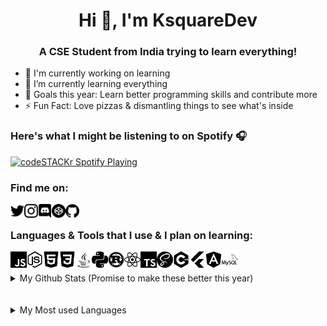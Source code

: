 <h1 align="center">Hi 👋, I'm KsquareDev</h1>
<h3 align="center">A CSE Student from India trying to learn everything!</h3>


* 🔭 I'm currently working on learning
* 🌱 I’m currently learning everything
* 🥅 Goals this year: Learn better programming skills and contribute more
* ⚡ Fun Fact: Love pizzas & dismantling things to see what's inside

<h3>Here's what I might be listening to on Spotify 🎧</h3>


[<img src="https://now-playing-codestackr.vercel.app/api/spotify-playing" alt="codeSTACKr Spotify Playing" width="350" />](https://open.spotify.com/user/swyqyimdc12jajde4vpw2x1b)


<h3>Find me on:</h3>

[<img align="left" alt="KsquareDev Twitter" width="22px" src="./icons/twitter.svg" />](https://twitter.com/itsksquaredev)
[<img align="left" alt="KsquareDev Instagram" width="22px" src="./icons/instagram.svg" />](https://www.instagram.com/ig_ksquare/)
[<img align="left" alt="KsquareDev Discord" width="22px" src="./icons/discord.svg" />](https://discord.gg/fKaA96B)
[<img align="left" alt="KsquareDev CodePen" width="22px" src="./icons/codepen.svg" />](https://codepen.io/itsksquaredev)
[<img align="left" alt="KsquareDev GitHub" width="22px" src="./icons/github.svg" />](https://github.com/itsksquaredev)
</br>


<h3>Languages & Tools that I use & I plan on learning:</h3>

<img align="left" alt="Visual Studio Code" width="26px" src="./icons/javascript.svg" />
<img align="left" alt="Visual Studio Code" width="26px" src="./icons/node-dot-js.svg" />
<img align="left" alt="Visual Studio Code" width="26px" src="./icons/html5.svg" />
<img align="left" alt="Visual Studio Code" width="26px" src="./icons/css3.svg" />
<img align="left" alt="Visual Studio Code" width="26px" src="./icons/java.svg" />
<img align="left" alt="Visual Studio Code" width="26px" src="./icons/python.svg" />
<img align="left" alt="Visual Studio Code" width="26px" src="./icons/rust.svg" />
<img align="left" alt="Visual Studio Code" width="26px" src="./icons/react.svg" />
<img align="left" alt="Visual Studio Code" width="26px" src="./icons/typescript.svg" />
<img align="left" alt="Visual Studio Code" width="26px" src="./icons/sass.svg" />
<img align="left" alt="Visual Studio Code" width="26px" src="./icons/cplusplus.svg" />
<img align="left" alt="Visual Studio Code" width="26px" src="./icons/flutter.svg" />
<img align="left" alt="Visual Studio Code" width="26px" src="./icons/angular.svg" />
<img align="left" alt="Visual Studio Code" width="26px" src="./icons/mysql.svg" />
</br>
</br>

<details>
  <summary>My Github Stats (Promise to make these better this year)</summary>
  <img align="left" alt="KsquareDev's Github Stats" src="https://github-readme-stats.vercel.app/api?username=itsksquaredev&show_icons=true&hide_border=true&theme=dark&include_all_commits=true&count_private=true&hide_title=true" />
</details>

</br>
</br>

<details>
  <summary>My Most used Languages</summary>
  <img align="left" alt="KsquareDev's Top Used languages" src="https://github-readme-stats.vercel.app/api/top-langs/?username=itsksquaredev&layout=compact" />
</details>
